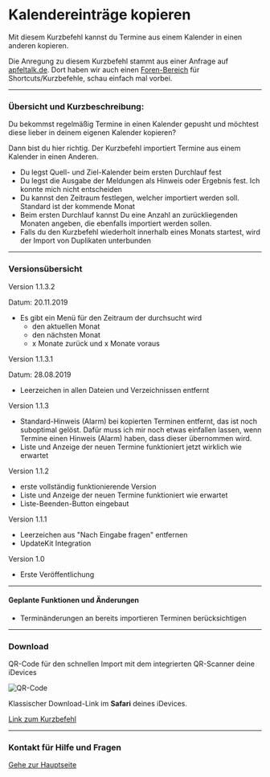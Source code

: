 # Kalendereinträge kopieren

Mit diesem Kurzbefehl kannst du Termine aus einem Kalender in einen anderen kopieren.

Die Anregung zu diesem Kurzbefehl stammt aus einer Anfrage auf [apfeltalk.de](https://www.apfeltalk.de).
Dort haben wir auch einen [Foren-Bereich](https://www.apfeltalk.de/community/threads/apple-kurzbefehle-hilfe-anleitungen-kfka.533890/) für Shortcuts/Kurzbefehle, schau einfach mal vorbei.

---
###  Übersicht und Kurzbeschreibung:

Du bekommst regelmäßig Termine in einen Kalender gepusht und möchtest diese lieber in deinem eigenen Kalender kopieren?

Dann bist du hier richtig. Der Kurzbefehl importiert Termine aus einem Kalender in einen Anderen.

+ Du legst Quell- und Ziel-Kalender beim ersten Durchlauf fest
+ Du legst die Ausgabe der Meldungen als Hinweis oder Ergebnis fest. Ich konnte mich nicht entscheiden
+ Du kannst den Zeitraum festlegen, welcher importiert werden soll. Standard ist der kommende Monat
+ Beim ersten Durchlauf kannst Du eine Anzahl an zurückliegenden Monaten angeben, die ebenfalls importiert werden sollen.
+ Falls du den Kurzbefehl wiederholt innerhalb eines Monats startest, wird der Import von Duplikaten unterbunden


---
### Versionsübersicht

Version 1.1.3.2

Datum: 20.11.2019

+ Es gibt ein Menü für den Zeitraum der durchsucht wird
  - den aktuellen Monat
  - den nächsten Monat
  - x Monate zurück und x Monate voraus

Version 1.1.3.1

Datum: 28.08.2019

+ Leerzeichen in allen Dateien und Verzeichnissen entfernt

Version 1.1.3
+ Standard-Hinweis (Alarm) bei kopierten Terminen entfernt, das ist noch suboptimal gelöst. Dafür muss ich mir noch etwas einfallen lassen, wenn Termine einen Hinweis (Alarm) haben, dass dieser übernommen wird.
+ Liste und Anzeige der neuen Termine funktioniert jetzt wirklich wie erwartet

Version 1.1.2
+ erste vollständig funktionierende Version
+ Liste und Anzeige der neuen Termine funktioniert wie erwartet
+ Liste-Beenden-Button eingebaut

Version 1.1.1
+ Leerzeichen aus "Nach Eingabe fragen" entfernen
+ UpdateKit Integration

Version 1.0
+ Erste Veröffentlichung


---
#### Geplante Funktionen und Änderungen

+ Terminänderungen an bereits importieren Terminen berücksichtigen

---
### Download

QR-Code für den schnellen Import mit dem integrierten QR-Scanner deine iDevices

![QR-Code](images/Bild.png?resize=300&classes=caption "Link zum Download / Import in der Kurzbefehle-App")

Klassischer Download-Link im **Safari** deines iDevices.

[Link zum Kurzbefehl](https://www.icloud.com/shortcuts/d0113ae1b61e4b0e8b5ff7d625c299d9)

---
### Kontakt für Hilfe und Fragen

[Gehe zur Hauptseite](https://github.com/P8DFxKfyJB/MeinUpdatKit/blob/master/README.md#kontakt-und-support)
